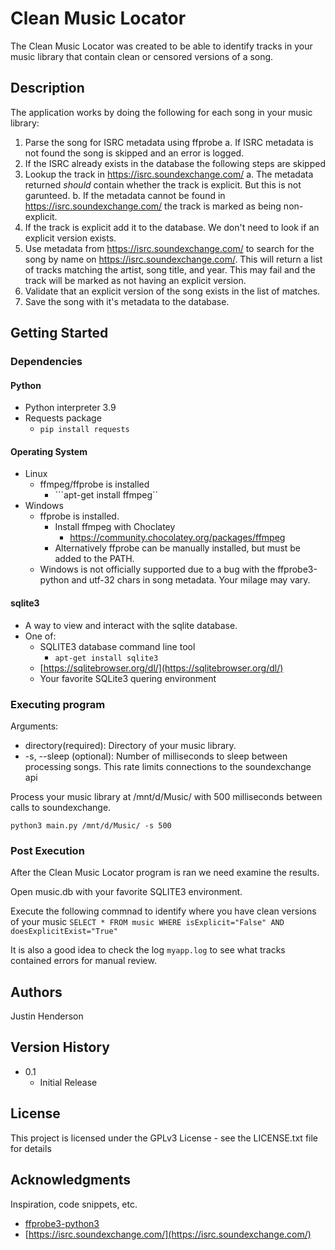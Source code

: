 # Clean Music Locator

The Clean Music Locator was created to be able to identify tracks in your music library that contain clean or censored versions of a song.

## Description

The application works by doing the following for each song in your music library:

1. Parse the song for ISRC metadata using ffprobe
  a. If ISRC metadata is not found the song is skipped and an error is logged.
2. If the ISRC already exists in the database the following steps are skipped
3. Lookup the track in https://isrc.soundexchange.com/
  a. The metadata returned *should* contain whether the track is explicit. But this is not garunteed.
  b. If the metadata cannot be found in https://isrc.soundexchange.com/ the track is marked as being non-explicit.
4. If the track is explicit add it to the database. We don't need to look if an explicit version exists.
5. Use metadata from https://isrc.soundexchange.com/ to search for the song by name on https://isrc.soundexchange.com/. This will return a list of tracks matching the artist, song title, and year. This may fail and the track will be marked as not having an explicit version. 
6. Validate that an explicit version of the song exists in the list of matches.
7. Save the song with it's metadata to the database.  

## Getting Started

### Dependencies

#### Python
* Python interpreter 3.9
* Requests package
  * ```pip install requests```

#### Operating System
* Linux
  * ffmpeg/ffprobe is installed
    * ```apt-get install ffmpeg`` 
* Windows
  * ffprobe is installed.
    * Install ffmpeg with Choclatey
      * https://community.chocolatey.org/packages/ffmpeg
    * Alternatively ffprobe can be manually installed, but must be added to the PATH.
  * Windows is not officially supported due to a bug with the ffprobe3-python and utf-32 chars in song metadata. Your milage may vary.   

#### sqlite3
  * A way to view and interact with the sqlite database.
  * One of:
    * SQLITE3 database command line tool
      * ```apt-get install sqlite3```
    * [https://sqlitebrowser.org/dl/](https://sqlitebrowser.org/dl/)
    * Your favorite SQLite3 quering environment

### Executing program

Arguments:
* directory(required): Directory of your music library. 
* -s, --sleep (optional): Number of milliseconds to sleep between processing songs. This rate limits connections to the soundexchange api 

Process your music library at /mnt/d/Music/ with 500 milliseconds between calls to soundexchange.
```
python3 main.py /mnt/d/Music/ -s 500
```

### Post Execution

After the Clean Music Locator program is ran we need examine the results.

Open music.db with your favorite SQLITE3 environment.

Execute the following commnad to identify where you have clean versions of your music
```SELECT * FROM music WHERE isExplicit="False" AND doesExplicitExist="True"```

It is also a good idea to check the log ```myapp.log``` to see what tracks contained errors for manual review. 

## Authors
Justin Henderson


## Version History
* 0.1
    * Initial Release

## License

This project is licensed under the GPLv3 License - see the LICENSE.txt file for details

## Acknowledgments

Inspiration, code snippets, etc.
* [ffprobe3-python3](https://github.com/jboy/ffprobe3-python3)
* [https://isrc.soundexchange.com/](https://isrc.soundexchange.com/)
